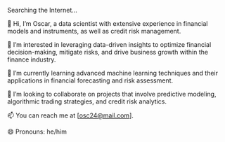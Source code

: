 Searching the Internet...

👋 Hi, I’m Oscar, a data scientist with extensive experience in financial models and instruments, as well as credit risk management.

👀 I’m interested in leveraging data-driven insights to optimize financial decision-making, mitigate risks, and drive business growth within the finance industry.

🌱 I’m currently learning advanced machine learning techniques and their applications in financial forecasting and risk assessment.

💞️ I’m looking to collaborate on projects that involve predictive modeling, algorithmic trading strategies, and credit risk analytics.

📫 You can reach me at [osc24@mail.com].

😄 Pronouns: he/him

<!---
oscsc23/oscsc23 is a ✨ special ✨ repository because its `README.md` (this file) appears on your GitHub profile.
You can click the Preview link to take a look at your changes.
--->
